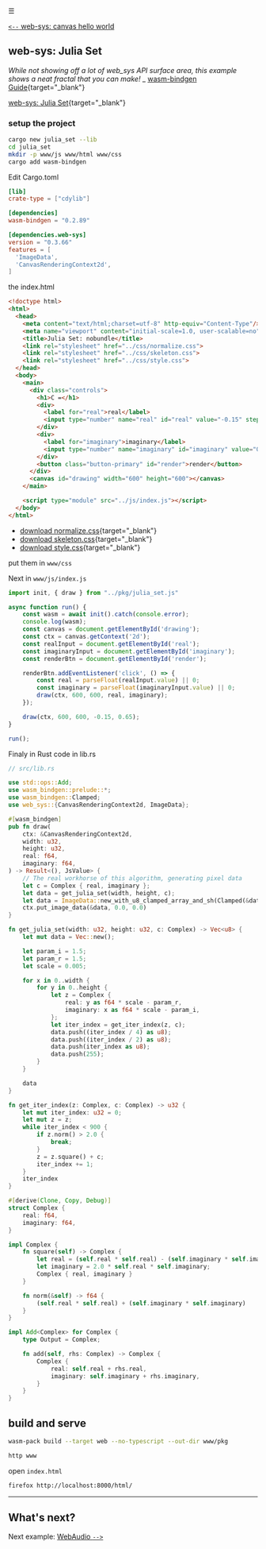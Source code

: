 
<div class="navbar"><a class="openbtn" onclick="openNav()">&#9776;</a></div>
<main>

[`<--` web-sys: canvas hello world](./011.canvas.html)

## web-sys: Julia Set

*While not showing off a lot of web_sys API surface area, this example shows a neat fractal that you can make!*
   _ [wasm-bindgen Guide](https://rustwasm.github.io/wasm-bindgen/examples/julia.html){target="_blank"}

[web-sys: Julia Set](https://github.com/rustwasm/wasm-bindgen/tree/master/examples/julia_set){target="_blank"}


### setup the project

```sh
cargo new julia_set --lib
cd julia_set
mkdir -p www/js www/html www/css
cargo add wasm-bindgen

```

Edit Cargo.toml

```toml
[lib]
crate-type = ["cdylib"]

[dependencies]
wasm-bindgen = "0.2.89"

[dependencies.web-sys]
version = "0.3.66"
features = [
  'ImageData',
  'CanvasRenderingContext2d',
]
```

the index.html


```html
<!doctype html>
<html>
  <head>
    <meta content="text/html;charset=utf-8" http-equiv="Content-Type"/>
    <meta name="viewport" content="initial-scale=1.0, user-scalable=no"/>
    <title>Julia Set: nobundle</title>
    <link rel="stylesheet" href="../css/normalize.css">
    <link rel="stylesheet" href="../css/skeleton.css">
    <link rel="stylesheet" href="../css/style.css">
  </head>
  <body>
    <main>
      <div class="controls">
        <h1>C =</h1>
        <div>
          <label for="real">real</label>
          <input type="number" name="real" id="real" value="-0.15" step="0.001">
        </div>
        <div>
          <label for="imaginary">imaginary</label>
          <input type="number" name="imaginary" id="imaginary" value="0.65" step="0.001">
        </div>
        <button class="button-primary" id="render">render</button>
      </div>
      <canvas id="drawing" width="600" height="600"></canvas>
    </main>

    <script type="module" src="../js/index.js"></script>
  </body>
</html>
```
- [download normalize.css](https://raw.githubusercontent.com/rustwasm/wasm-bindgen/main/examples/julia_set/styles/normalize.css){target="_blank"}  
- [download skeleton.css](https://raw.githubusercontent.com/rustwasm/wasm-bindgen/main/examples/julia_set/styles/skeleton.css){target="_blank"}  
- [download style.css](https://raw.githubusercontent.com/rustwasm/wasm-bindgen/main/examples/julia_set/styles/style.css){target="_blank"}

put them in `www/css`

Next in `www/js/index.js`

```js
import init, { draw } from "../pkg/julia_set.js"

async function run() {
    const wasm = await init().catch(console.error);
    console.log(wasm);
    const canvas = document.getElementById('drawing');
    const ctx = canvas.getContext('2d');
    const realInput = document.getElementById('real');
    const imaginaryInput = document.getElementById('imaginary');
    const renderBtn = document.getElementById('render');

    renderBtn.addEventListener('click', () => {
        const real = parseFloat(realInput.value) || 0;
        const imaginary = parseFloat(imaginaryInput.value) || 0;
        draw(ctx, 600, 600, real, imaginary);
    });

    draw(ctx, 600, 600, -0.15, 0.65);
}

run();
```

Finaly in Rust code in lib.rs

```rust
// src/lib.rs

use std::ops::Add;
use wasm_bindgen::prelude::*;
use wasm_bindgen::Clamped;
use web_sys::{CanvasRenderingContext2d, ImageData};

#[wasm_bindgen]
pub fn draw(
    ctx: &CanvasRenderingContext2d,
    width: u32,
    height: u32,
    real: f64,
    imaginary: f64,
) -> Result<(), JsValue> {
    // The real workhorse of this algorithm, generating pixel data
    let c = Complex { real, imaginary };
    let data = get_julia_set(width, height, c);
    let data = ImageData::new_with_u8_clamped_array_and_sh(Clamped(&data), width, height)?;
    ctx.put_image_data(&data, 0.0, 0.0)
}

fn get_julia_set(width: u32, height: u32, c: Complex) -> Vec<u8> {
    let mut data = Vec::new();

    let param_i = 1.5;
    let param_r = 1.5;
    let scale = 0.005;

    for x in 0..width {
        for y in 0..height {
            let z = Complex {
                real: y as f64 * scale - param_r,
                imaginary: x as f64 * scale - param_i,
            };
            let iter_index = get_iter_index(z, c);
            data.push((iter_index / 4) as u8);
            data.push((iter_index / 2) as u8);
            data.push(iter_index as u8);
            data.push(255);
        }
    }

    data
}

fn get_iter_index(z: Complex, c: Complex) -> u32 {
    let mut iter_index: u32 = 0;
    let mut z = z;
    while iter_index < 900 {
        if z.norm() > 2.0 {
            break;
        }
        z = z.square() + c;
        iter_index += 1;
    }
    iter_index
}

#[derive(Clone, Copy, Debug)]
struct Complex {
    real: f64,
    imaginary: f64,
}

impl Complex {
    fn square(self) -> Complex {
        let real = (self.real * self.real) - (self.imaginary * self.imaginary);
        let imaginary = 2.0 * self.real * self.imaginary;
        Complex { real, imaginary }
    }

    fn norm(&self) -> f64 {
        (self.real * self.real) + (self.imaginary * self.imaginary)
    }
}

impl Add<Complex> for Complex {
    type Output = Complex;

    fn add(self, rhs: Complex) -> Complex {
        Complex {
            real: self.real + rhs.real,
            imaginary: self.imaginary + rhs.imaginary,
        }
    }
}

```

## build and serve

```sh
wasm-pack build --target web --no-typescript --out-dir www/pkg

http www
```

open `index.html`

```sh
firefox http://localhost:8000/html/
```
---


## What's next?

Next example: [WebAudio `-->`](./013.web_audio.html)

</main>
<script src="https://lerina.github.io/js/toc.js"></script>
<script>
let anchor= document.createElement('a');
anchor.href="javascript:closeNav()"; //void(0)"; //anchor[0].onclick = closeNav();
anchor.className = "closebtn";  
anchor.innerHTML="&times;";
document.getElementById("TOC").prepend(anchor);

let navCrumbs= document.createElement('div');
navCrumbs.className = "hover-nav";
navCrumbs.innerHTML = `
<div class="hover-nav">
<ul>
<li><a href="../../../../index.html">⇦ home</a></li>
<li><a href="../index.html">hello_world</a></li>
</ul>
</div>`;
document.getElementById("TOC").prepend(navCrumbs); 
</script>
